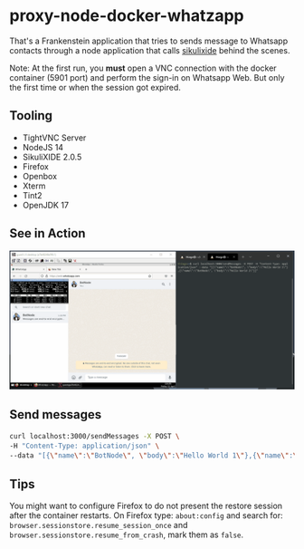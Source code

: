 # proxy-node-docker-whatzapp
That's a Frankenstein application that tries to sends message to Whatsapp contacts through a node application that calls [sikulixide](http://sikulix.com/quickstart/) behind the scenes.

Note: At the first run, you **must** open a VNC connection with the docker container (5901 port) and perform the sign-in on Whatsapp Web. But only the first time or when the session got expired.

## Tooling
- TightVNC Server
- NodeJS 14
- SikuliXIDE 2.0.5
- Firefox
- Openbox
- Xterm
- Tint2
- OpenJDK 17

## See in Action
![Example](example-proxy-node-docker-whatz.gif)

## Send messages
```bash
curl localhost:3000/sendMessages -X POST \
-H "Content-Type: application/json" \
--data "[{\"name\":\"BotNode\", \"body\":\"Hello World 1\"},{\"name\":\"BotNode\", \"body\":\"Hello World 2\"}]"
```

## Tips
You might want to configure Firefox to do not present the restore session after the container restarts.
On Firefox type: `about:config` and search for: `browser.sessionstore.resume_session_once` and `browser.sessionstore.resume_from_crash`, mark them as `false`.
